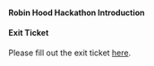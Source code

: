 #### Robin Hood Hackathon Introduction  
  
  
#### Exit Ticket  
Please fill out the exit ticket [here](https://docs.google.com/forms/d/1POBLPlkBiHU6WM1r1jCcxdAjMV8jZfdaw1PJCLU95w4/viewform).
